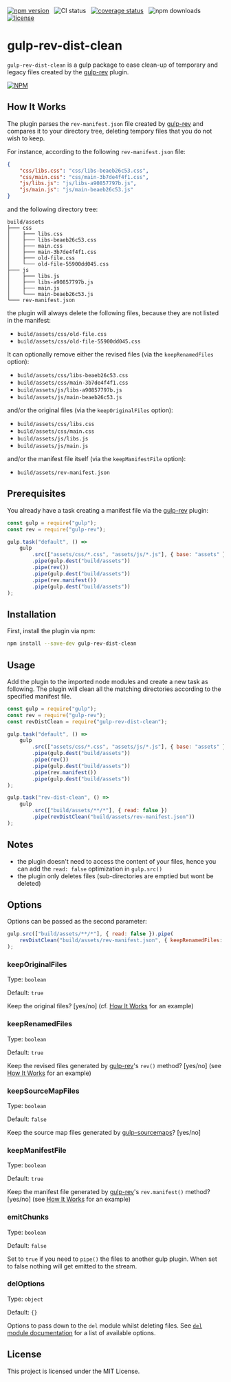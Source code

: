 [![npm version](https://badgen.net/npm/v/gulp-rev-dist-clean)](https://www.npmjs.com/package/gulp-rev-dist-clean)
&nbsp;
![CI status](https://github.com/alexandre-abrioux/gulp-rev-dist-clean/actions/workflows/ci.yaml/badge.svg?branch=master)
&nbsp;
[![coverage status](https://coveralls.io/repos/github/alexandre-abrioux/gulp-rev-dist-clean/badge.svg?branch=master)](https://coveralls.io/github/alexandre-abrioux/gulp-rev-dist-clean?branch=master)
&nbsp;
![npm downloads](https://badgen.net/npm/dt/gulp-rev-dist-clean)
&nbsp;
[![license](https://badgen.net/github/license/alexandre-abrioux/gulp-rev-dist-clean)](https://github.com/alexandre-abrioux/gulp-rev-dist-clean/blob/master/LICENSE)

# gulp-rev-dist-clean

`gulp-rev-dist-clean` is a gulp package to ease clean-up of temporary and legacy files created by the [gulp-rev](https://github.com/sindresorhus/gulp-rev) plugin.

[![NPM](https://nodei.co/npm/gulp-rev-dist-clean.png)](https://www.npmjs.com/package/gulp-rev-dist-clean)

## How It Works

The plugin parses the `rev-manifest.json` file created by [gulp-rev](https://github.com/sindresorhus/gulp-rev) and compares it to your directory tree, deleting tempory files that you do not wish to keep.

For instance, according to the following `rev-manifest.json` file:

```json
{
    "css/libs.css": "css/libs-beaeb26c53.css",
    "css/main.css": "css/main-3b7de4f4f1.css",
    "js/libs.js": "js/libs-a90857797b.js",
    "js/main.js": "js/main-beaeb26c53.js"
}
```

and the following directory tree:

```
build/assets
├─── css
│    ├─── libs.css
│    ├─── libs-beaeb26c53.css
│    ├─── main.css
│    ├─── main-3b7de4f4f1.css
│    ├─── old-file.css
│    └─── old-file-55900dd045.css
├─── js
│    ├─── libs.js
│    ├─── libs-a90857797b.js
│    ├─── main.js
│    └─── main-beaeb26c53.js
└─── rev-manifest.json
```

the plugin will always delete the following files, because they are not listed in the manifest:

-   `build/assets/css/old-file.css`
-   `build/assets/css/old-file-55900dd045.css`

It can optionally remove either the revised files (via the `keepRenamedFiles` option):

-   `build/assets/css/libs-beaeb26c53.css`
-   `build/assets/css/main-3b7de4f4f1.css`
-   `build/assets/js/libs-a90857797b.js`
-   `build/assets/js/main-beaeb26c53.js`

and/or the original files (via the `keepOriginalFiles` option):

-   `build/assets/css/libs.css`
-   `build/assets/css/main.css`
-   `build/assets/js/libs.js`
-   `build/assets/js/main.js`

and/or the manifest file itself (via the `keepManifestFile` option):

-   `build/assets/rev-manifest.json`

## Prerequisites

You already have a task creating a manifest file via the [gulp-rev](https://github.com/sindresorhus/gulp-rev) plugin:

```js
const gulp = require("gulp");
const rev = require("gulp-rev");

gulp.task("default", () =>
    gulp
        .src(["assets/css/*.css", "assets/js/*.js"], { base: "assets" })
        .pipe(gulp.dest("build/assets"))
        .pipe(rev())
        .pipe(gulp.dest("build/assets"))
        .pipe(rev.manifest())
        .pipe(gulp.dest("build/assets"))
);
```

## Installation

First, install the plugin via npm:

```bash
npm install --save-dev gulp-rev-dist-clean
```

## Usage

Add the plugin to the imported node modules and create a new task as following.
The plugin will clean all the matching directories according to the specified manifest file.

```js
const gulp = require("gulp");
const rev = require("gulp-rev");
const revDistClean = require("gulp-rev-dist-clean");

gulp.task("default", () =>
    gulp
        .src(["assets/css/*.css", "assets/js/*.js"], { base: "assets" })
        .pipe(gulp.dest("build/assets"))
        .pipe(rev())
        .pipe(gulp.dest("build/assets"))
        .pipe(rev.manifest())
        .pipe(gulp.dest("build/assets"))
);

gulp.task("rev-dist-clean", () =>
    gulp
        .src(["build/assets/**/*"], { read: false })
        .pipe(revDistClean("build/assets/rev-manifest.json"))
);
```

## Notes

-   the plugin doesn't need to access the content of your files, hence you can add the `read: false` optimization in `gulp.src()`
-   the plugin only deletes files (sub-directories are emptied but wont be deleted)

## Options

Options can be passed as the second parameter:

```js
gulp.src(["build/assets/**/*"], { read: false }).pipe(
    revDistClean("build/assets/rev-manifest.json", { keepRenamedFiles: false })
);
```

### keepOriginalFiles

Type: `boolean`

Default: `true`

Keep the original files? \[yes/no\] (cf. [How It Works](#how-it-works) for an example)

### keepRenamedFiles

Type: `boolean`

Default: `true`

Keep the revised files generated by [gulp-rev](https://github.com/sindresorhus/gulp-rev)'s `rev()` method? \[yes/no\]
(see [How It Works](#how-it-works) for an example)

### keepSourceMapFiles

Type: `boolean`

Default: `false`

Keep the source map files generated by [gulp-sourcemaps](https://github.com/gulp-sourcemaps/gulp-sourcemaps)? \[yes/no\]

### keepManifestFile

Type: `boolean`

Default: `true`

Keep the manifest file generated by [gulp-rev](https://github.com/sindresorhus/gulp-rev)'s `rev.manifest()` method? \[yes/no\]
(see [How It Works](#how-it-works) for an example)

### emitChunks

Type: `boolean`

Default: `false`

Set to `true` if you need to `pipe()` the files to another gulp plugin.
When set to false nothing will get emitted to the stream.

### delOptions

Type: `object`

Default: `{}`

Options to pass down to the `del` module whilst deleting files.
See [`del` module documentation](https://www.npmjs.com/package/del#options) for a list of available options.

## License

This project is licensed under the MIT License.

